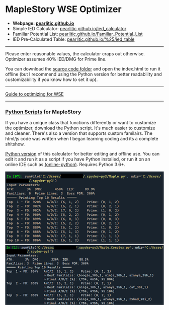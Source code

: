 # MapleStory WSE Optimizer
+ __Webpage: [pearlitic.github.io](https://pearlitic.github.io/)__
+ Simple IED Calculator: [pearlitic.github.io/ied_calculator](https://pearlitic.github.io/ied_calculator)
+ Familiar Potential List: [pearlitic.github.io/Familiar_Potential_List](https://pearlitic.github.io/Familiar_Potential_List)
+ IED Pre-Calculated Table: [pearlitic.github.io/%25/ied_table](https://pearlitic.github.io/%25/ied_table)

---

Please enter reasonable values, the calculator craps out otherwise. Optimizer assumes 40% IED/DMG for Prime line.

You can download the [source code folder](https://github.com/Pearlitic/pearlitic.github.io/archive/refs/heads/main.zip) and open the index.html to run it offline (but I recommend using the Python version for better readablilty and customizability if you know how to set it up).

---

[Guide to optimizing for WSE](https://github.com/Pearlitic/pearlitic.github.io/blob/main/WSE_guide.md)

---

### [Python Scripts](https://github.com/Pearlitic/pearlitic.github.io/tree/main/Python) for MapleStory

If you have a unique class that functions differently or want to customize the optimizer, download the Python script. It's much easier to customize and cleaner. There's also a version that supports custom familairs. The html/js code was written when I began learning coding and its a complete shitshow.

[Python version](https://github.com/Pearlitic/pearlitic.github.io/tree/main/Python) of this calculator for better editing and offline use. You can edit it and run it as a script if you have Python installed, or run it on an online IDE such as [\(online-python\)](https://www.online-python.com/). Requires Python 3.6+. 

![Spyder](https://github.com/Pearlitic/pearlitic.github.io/blob/main/%25/Spyder.png)
![Spyder2](https://github.com/Pearlitic/pearlitic.github.io/blob/main/%25/Spyder2.png)
